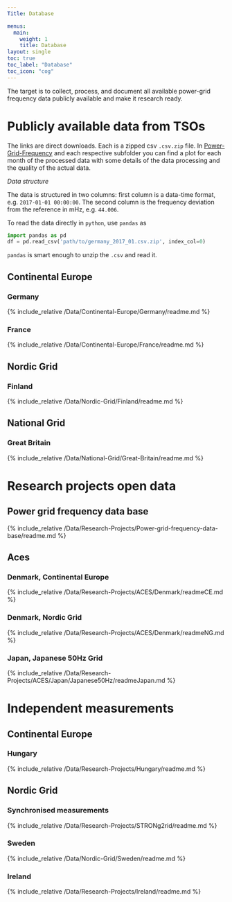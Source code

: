 ```yaml
---
Title: Database

menus:
  main:
    weight: 1
    title: Database
layout: single
toc: true
toc_label: "Database"
toc_icon: "cog"
---
```


The target is to collect, process, and document all available power-grid frequency data publicly available and make it research ready.

# Publicly available data from TSOs

The links are direct downloads. Each is a zipped csv `.csv.zip` file. In [Power-Grid-Frequency](https://github.com/LRydin/Power-Grid-Frequency/tree/master/Data) and each respective subfolder you can find a plot for each month of the processed data with some details of the data processing and the quality of the actual data.

_Data structure_

The data is structured in two columns: first column is a data-time format, e.g. `2017-01-01 00:00:00`. The second column is the frequency deviation from the reference in mHz, e.g. `44.006`.

To read the data directly in `python`, use `pandas` as

```python
import pandas as pd
df = pd.read_csv('path/to/germany_2017_01.csv.zip', index_col=0)
```

`pandas` is smart enough to unzip the `.csv` and read it.

## Continental Europe

### Germany

{% include_relative /Data/Continental-Europe/Germany/readme.md %}

### France

{% include_relative /Data/Continental-Europe/France/readme.md %}

## Nordic Grid

### Finland

{% include_relative /Data/Nordic-Grid/Finland/readme.md %}

## National Grid

### Great Britain

{% include_relative /Data/National-Grid/Great-Britain/readme.md %}

# Research projects open data

## Power grid frequency data base

{% include_relative /Data/Research-Projects/Power-grid-frequency-data-base/readme.md %}

## Aces

### Denmark, Continental Europe

{% include_relative /Data/Research-Projects/ACES/Denmark/readmeCE.md %}

### Denmark, Nordic Grid

{% include_relative /Data/Research-Projects/ACES/Denmark/readmeNG.md %}

### Japan, Japanese 50Hz Grid

{% include_relative /Data/Research-Projects/ACES/Japan/Japanese50Hz/readmeJapan.md %}

# Independent measurements

## Continental Europe

### Hungary

{% include_relative /Data/Research-Projects/Hungary/readme.md %}

## Nordic Grid

### Synchronised measurements

{% include_relative /Data/Research-Projects/STRONg2rid/readme.md %}

### Sweden

{% include_relative /Data/Nordic-Grid/Sweden/readme.md %}

### Ireland

{% include_relative /Data/Research-Projects/Ireland/readme.md %}
